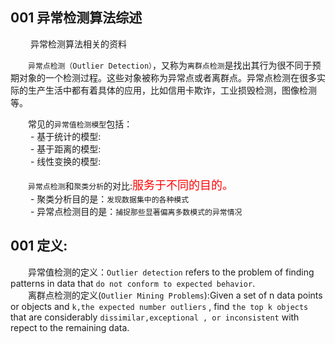 ## 001 异常检测算法综述
&emsp;&emsp; 异常检测算法相关的资料<br/>

&emsp;&emsp;`异常点检测（Outlier Detection）`，又称为`离群点检测`是找出其行为很不同于预期对象的一个检测过程。这些对象被称为异常点或者离群点。异常点检测在很多实际的生产生活中都有着具体的应用，比如信用卡欺诈，工业损毁检测，图像检测等。<br/>

&emsp;&emsp;常见的`异常值检测模型`包括：<br/>
&emsp;&emsp;   - 基于统计的模型:<br/>
&emsp;&emsp;   - 基于距离的模型:<br/>
&emsp;&emsp;   - 线性变换的模型:<br/>

&emsp;&emsp;`异常点检测`和`聚类分析`的对比:<font face="黑体" color=#ff0000 size=4>服务于不同的目的。</font><br/>
&emsp;&emsp;   - 聚类分析目的是：`发现数据集中的各种模式`<br/>
&emsp;&emsp;   - 异常点检测目的是：`捕捉那些显著偏离多数模式的异常情况`<br/>

## 001 定义:
&emsp;&emsp;异常值检测的定义：`Outlier detection` refers to the problem of finding patterns in data that `do not conform to expected behavior`.<br/>
&emsp;&emsp;离群点检测的定义(`Outlier Mining Problems`):Given a set of n data points or objects and `k,the expected number outliers` , find `the top k objects` that are considerably `dissimilar,exceptional , or inconsistent` with repect to the remaining data.<br/>


